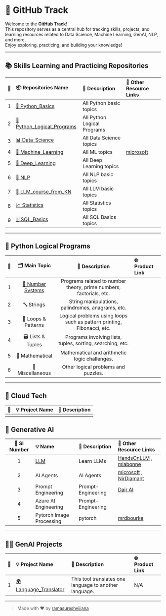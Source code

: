 # 🚀 GitHub Track

Welcome to the **GitHub Track**!  
This repository serves as a central hub for tracking skills, projects, and learning resources related to Data Science, Machine Learning, GenAI, NLP, and more.  
Enjoy exploring, practicing, and building your knowledge!

---

## 📚 Skills Learning and Practicing Repositories

| 🔢 | 📦 Repositories Name | 📝 Description |🔗 Other Resource Links |
|:-----------:|:---------------------|:--------------|:--------------|
| 1 | [🐍 Python_Basics](https://github.com/ramasureshvijjana/Python_Basics) | All Python basic topics |  |
| 2 | [🐍 Python_Logical_Programs](https://github.com/ramasureshvijjana/Python_Basics/tree/main/python_logical_programs) | All Python Logical Programs ||
| 3 | [📊 Data_Science](https://github.com/ramasureshvijjana/Data_Science) | All Data Science topics ||
| 4 | [🤖 Machine_Learning](https://github.com/ramasureshvijjana) | All ML topics | [microsoft](https://github.com/microsoft/ML-For-Beginners)|
| 5 | [🧠 Deep_Learning](https://github.com/ramasureshvijjana) | All Deep Learning topics ||
| 6 | [💬 NLP](https://github.com/ramasureshvijjana/NLP) | All NLP basic topics ||
| 7 | [🦙 LLM_course_from_KN](https://github.com/ramasureshvijjana/LLM_course_from_KN) | All LLM basic topics ||
| 8 | [📈 Statistics](https://github.com/ramasureshvijjana/Statistics) | All Statistics topics ||
| 9 | [🗄️ SQL_Basics](https://github.com/ramasureshvijjana/SQL_Basics) | All SQL Basics topics ||

---

## 🧩 Python Logical Programs

| 🔢 | 🗂️ Main Topic | 📝 Description | 🌐 Product Link |
|:-----------:|:-------------:|:--------------:|:--------------|
| 1 | [🔢 Number Systems](https://github.com/ramasureshvijjana/Python_Basics/tree/main/python_logical_programs/01_Number_systems) | Programs related to number theory, prime numbers, factorials, etc. ||
| 2 | 🔤 Strings | String manipulations, palindromes, anagrams, etc. ||
| 3 | 🔄 Loops & Patterns | Logical problems using loops such as pattern printing, Fibonacci, etc. ||
| 4 | 🗃️ Lists & Tuples | Programs involving lists, tuples, sorting, searching, etc. ||
| 5 | 🧮 Mathematical | Mathematical and arithmetic logic challenges. ||
| 6 | 🧰 Miscellaneous | Other logical problems and puzzles. ||

---

## 💬 Cloud Tech

| 🔢 | 💡 Project Name | 📝 Description |
|:-----------:|:---------------|:--------------|
|  |  |  |

## 🤖 Generative AI

| 🔢 Sl Number | 💡 Name | 📝 Description | 🔗 Other Resource Links |
|:-----------:|:----------------|:---------------|:------------------------|
| 1 | [LLM](https://github.com/ramasureshvijjana/GitHub_Track/blob/master/LLM.md) | Learn LLMs | [HandsOnLLM](https://github.com/HandsOnLLM/Hands-On-Large-Language-Models) , [mlabonne](https://github.com/mlabonne/llm-course)|
| 2 | AI Agents | AI Agents | [microsoft](https://github.com/microsoft/ai-agents-for-beginners) , [NirDiamant](https://github.com/NirDiamant/GenAI_Agents)|
| 3 | Prompt Engineering | Prompt-Engineering | [Dair AI](https://github.com/dair-ai/Prompt-Engineering-Guide) |
| 4 | Azure AI Engineering | Prompt-Engineering |  |
| 5 | Pytorch Image Processing | pytorch | [mrdbourke](https://github.com/mrdbourke/pytorch-deep-learning/) |

---

## 🤖✨ GenAI Projects

| 🔢 | 💡 Project Name | 📝 Description | 🌐 Product Link |
|:-----------:|:---------------|:--------------|:---------------|
| 1 | [🌍 Language_Translator](https://github.com/ramasureshvijjana/Language_Translator) | This tool translates one language to another language. | N/A |



---

> Made with ❤️ by [ramasureshvijjana](https://github.com/ramasureshvijjana)






